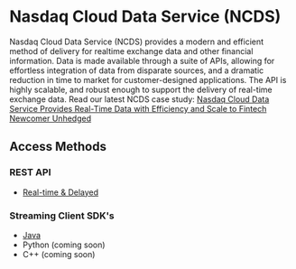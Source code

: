 # Nasdaq Cloud Data Service (NCDS)

Nasdaq Cloud Data Service (NCDS) provides a modern and efficient method of delivery for realtime exchange data and other financial information. Data is made available through a suite of APIs, allowing for effortless integration of data from disparate sources, and a dramatic reduction in time to market for customer-designed applications. The API is highly scalable, and robust enough to support the delivery of real-time exchange data. Read our latest NCDS case study: <a href="https://www.nasdaq.com/docs/2021/05/13/1323-Q21_Unhedged%20NCDS%20Case%20Study_II-v2.pdf">Nasdaq Cloud Data Service Provides Real-Time Data with Efficiency and Scale to Fintech Newcomer Unhedged</a> 

## Access Methods

### REST API
- [Real-time & Delayed](https://github.com/Nasdaq/NasdaqCloudDataService-REST-API)

### Streaming Client SDK's
 - [Java](https://github.com/Nasdaq/NasdaqCloudDataService-SDK-Java/blob/master/README.md)
 - Python (coming soon)
 - C++ (coming soon)
